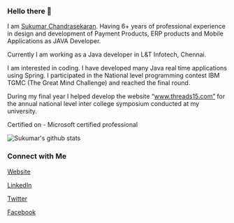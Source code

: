 ### Hello there 👋

<!--
**sukumarc/sukumarc** is a ✨ _special_ ✨ repository because its `README.md` (this file) appears on your GitHub profile.
-->

I am [Sukumar Chandrasekaran](https://www.sukumarc.com). Having 6+ years of professional experience in design and development of Payment Products, ERP products and Mobile Applications as JAVA Developer. 

Currently I am working as a Java developer in L&T Infotech, Chennai.

I am interested in coding. I have developed many Java real time applications using Spring. I participated in the  National level programming contest IBM TGMC (The Great Mind Challenge) and reached the final round.

During my final year I helped develop  the website “www.threads15.com”  for the annual national level inter college symposium conducted at my university. 

Certified on - Microsoft certified professional

![Sukumar's github stats](https://github-readme-stats.vercel.app/api?username=sukumarc&hide=issues&show_icons=true&theme=onedark)

### Connect with Me 

[Website](https://www.sukumarc.com/)

[LinkedIn](https://www.linkedin.com/in/sukumarc/)

[Twitter](https://twitter.com/ImSukumarC)

[Facebook](https://www.facebook.com/sukumarchandranc)

